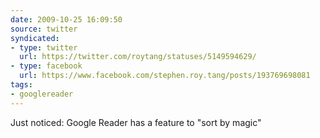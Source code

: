 ```yaml
---
date: 2009-10-25 16:09:50
source: twitter
syndicated:
- type: twitter
  url: https://twitter.com/roytang/statuses/5149594629/
- type: facebook
  url: https://www.facebook.com/stephen.roy.tang/posts/193769698081
tags:
- googlereader
---
```


Just noticed: Google Reader has a feature to "sort by magic"